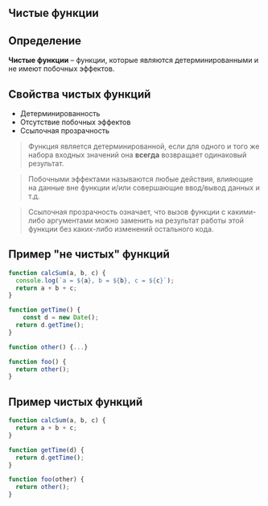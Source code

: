 ## Чистые функции

## Определение

**Чистые функции** – функции, которые являются детерминированными и не имеют побочных эффектов. 

## Свойства чистых функций

* Детерминированность
* Отсутствие побочных эффектов
* Ссылочная прозрачность

> Функция является детерминированной, если для одного и того же набора входных значений она **всегда** возвращает одинаковый результат.

> Побочными эффектами называются любые действия, влияющие на данные вне функции и/или совершающие ввод/вывод данных и т.д.

> Ссылочная прозрачность означает, что вызов функции с какими-либо аргументами можно заменить на результат работы этой функции без каких-либо изменений остального кода.

## Пример "не чистых" функций

```javascript
function calcSum(a, b, c) {
  console.log(`a = ${a}, b = ${b}, c = ${c}`);
  return a + b + c;
}
```

```javascript
function getTime() {
	const d = new Date();
  return d.getTime();
}
```

```javascript
function other() {...}

function foo() {
  return other();
}
```

## Пример чистых функций

```javascript
function calcSum(a, b, c) {
  return a + b + c;
}
```

```javascript
function getTime(d) {
  return d.getTime();
}
```

```javascript
function foo(other) {
  return other();
}
```

